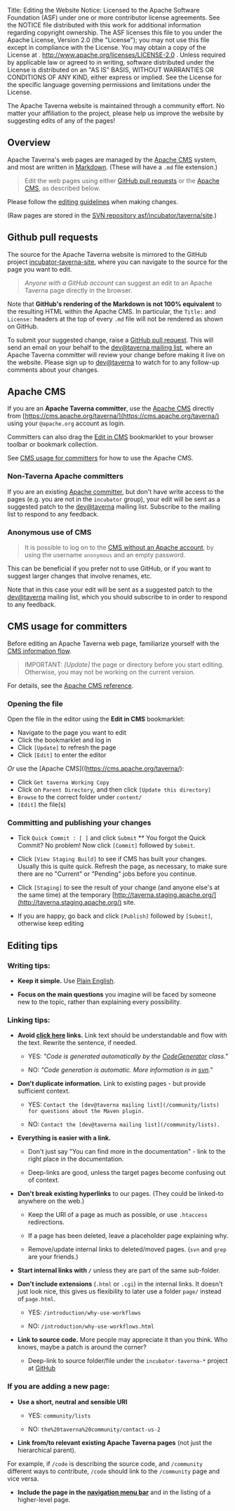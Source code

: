 Title:     Editing the Website
Notice:    Licensed to the Apache Software Foundation (ASF) under one
           or more contributor license agreements.  See the NOTICE file
           distributed with this work for additional information
           regarding copyright ownership.  The ASF licenses this file
           to you under the Apache License, Version 2.0 (the
           "License"); you may not use this file except in compliance
           with the License.  You may obtain a copy of the License at
           .
             http://www.apache.org/licenses/LICENSE-2.0
           .
           Unless required by applicable law or agreed to in writing,
           software distributed under the License is distributed on an
           "AS IS" BASIS, WITHOUT WARRANTIES OR CONDITIONS OF ANY
           KIND, either express or implied.  See the License for the
           specific language governing permissions and limitations
           under the License.

The Apache Taverna website is maintained through a community effort.
No matter your affiliation to the project, please help us improve the website by
suggesting edits of any of the pages!


## Overview

Apache Taverna's web pages are managed by the [Apache CMS](http://www.apache.org/dev/cmsref.html) system, and most are written in [Markdown](https://www.apache.org/dev/cmsref.html#markdown). (These will have a `.md` file extension.)

>Edit the web pages using either
<a href="#github">GitHub pull requests</a>
or the <a href="#apache-cms">Apache CMS</a>, as described below.

Please follow the <a href="#editing-tips">editing guidelines</a> when making changes.

(Raw pages are stored in the <a href="http://svn.apache.org/repos/asf/incubator/taverna/site/">SVN repository asf/incubator/taverna/site</a>.)


<a name=github></a>
## Github pull requests

The source for the Apache Taverna website is mirrored to the GitHub project
[incubator-taverna-site](https://github.com/apache/incubator-taverna-site/tree/trunk/content),
where you can navigate to the source for the page you want to edit.

>*Anyone with a GitHub account*
can suggest an edit to an Apache Taverna page directly in the browser.

Note that **GitHub's rendering of the Markdown is not 100% equivalent** to the resulting HTML
within the Apache CMS.  In particular, the `Title:` and `License:` headers at the top
of every `.md` file will not be rendered as shown on GitHub.

To submit your suggested change, raise a
[GitHub pull request](https://github.com/apache/incubator-taverna-site/pulls).
This will send an email on your behalf to the
[dev@taverna mailing list](/community/lists#devtaverna), where
an Apache Taverna committer will review your change before making it live
on the website.
Please sign up to [dev@taverna](/community/lists#devtaverna)
to watch for to any follow-up comments about your changes.


<a name=apache-cms></a>
## Apache CMS

If you are an **Apache Taverna committer**, use the
[Apache CMS](http://www.apache.org/dev/cmsref.html) directly from
[https://cms.apache.org/taverna/](https://cms.apache.org/taverna/) using your `@apache.org` account as login.

Committers can also drag the
<a href="javascript:void(location.href='https://cms.apache.org/redirect?uri='+escape(location.href))">Edit in CMS</a>
 bookmarklet to your browser toolbar or bookmark collection.

See <a href="#cms-for-committers">CMS usage for committers</a> for how to use the Apache CMS.

### Non-Taverna Apache committers

If you are an existing
[Apache committer](https://people.apache.org/phonebook.html?unix=committers),
but don't have write access to the pages
(e.g. you are not in the `incubator` group),  your edit will be sent as a
 suggested patch to the
[dev@taverna](/community/lists#devtaverna) mailing list.
Subscribe to the mailing list to respond to any feedback.


### Anonymous use of CMS

>It is possible to log on to the
[CMS without an Apache account](http://www.apache.org/dev/cmsref.html#faq),
by using the username `anonymous` and an empty password.

This can be beneficial if you
prefer not to use GitHub, or if you want to suggest larger changes that
involve renames, etc.

Note that in this case your edit will be sent as a suggested patch to the
[dev@taverna](/community/lists#devtaverna) mailing list,
which you should subscribe to in order to respond to any feedback.


<a name=cms-for-committers></a>
## CMS usage for committers

Before editing an Apache Taverna web page, familiarize yourself with the [CMS information flow](http://www.apache.org/dev/cmsref.html#flow).

>IMPORTANT: *[Update]* the page or directory before you start editing. Otherwise, you may not be working on the current version.

For details, see the [Apache CMS reference](http://www.apache.org/dev/cmsref.html).

### Opening the file
Open the file in the editor using the **Edit in CMS** bookmarklet:

 * Navigate to the page you want to edit
 * Click the bookmarklet and log in
 * Click `[Update]` to refresh the page
 * Click `[Edit]` to enter the editor

*Or* use the [Apache CMS]((https://cms.apache.org/taverna/):

 * Click `Get taverna Working Copy`
 * Click on `Parent Directory`, and then click `[Update this directory]`
 * `Browse` to the correct folder under `content/`
 * `[Edit]` the file(s)

### Committing and publishing your changes
 * Tick `Quick Commit : [ ]` and click `Submit`
 ** You forgot the Quick Commit? No problem! Now click `[Commit]` followed by `Submit`.

 * Click `[View Staging Build]` to see if CMS has built your changes. Usually
   this is quite quick. Refresh the page, as necessary, to make sure there are no "Current" or "Pending" jobs before you continue.

 * Click `[Staging]` to see the result of your change (and anyone else's at the same time)
   at the temporary
   [http://taverna.staging.apache.org/](http://taverna.staging.apache.org/) site.

 * If you are happy, go back and click `[Publish]` followed by `[Submit]`,
   otherwise keep editing


<a name=editing-tips></a>
## Editing tips

### Writing tips:

 * **Keep it simple.** Use [Plain English](https://en.wikipedia.org/wiki/Plain_English).

 * **Focus on the main questions** you imagine will be faced by someone new to the topic, rather than explaining every possibility.


### Linking tips:

  * **Avoid [click here](http://www.cs.tut.fi/~jkorpela/www/click.html) links.** Link text should be understandable and flow with the text. Rewrite the sentence, if needed.

    * YES: *"Code is generated automatically by the [CodeGenerator](#) class."*

    * NO: *"Code generation is automatic. More information is in [svn](#)."*


  * **Don't duplicate information.** Link to existing pages - but provide sufficient context.

    * YES: `Contact the [dev@taverna mailing list](/community/lists) for questions about the Maven plugin.`  

    * NO: `Contact the [dev@taverna mailing list](/community/lists).`  


  * **Everything is easier with a link.**

    * Don't just say "You can find more in the documentation" - link to the right place in the documentation.

    * Deep-links are good, unless the target pages become confusing out of context.

  * **Don't break existing hyperlinks** to our pages. (They could be linked-to anywhere on the web.)

    * Keep the URI of a page as much as possible, or use `.htaccess` redirections.

    * If a page has been deleted, leave a placeholder page explaining why.

    * Remove/update internal links to deleted/moved pages. (<code>svn</code> and <code>grep</code> are your friends.)


  * **Start internal links with `/`** unless they are part of the same sub-folder.

  * **Don't include extensions** (`.html` or `.cgi`) in the internal links. It doesn't just look nice, this gives us flexibility to later use a folder `page/` instead of `page.html`.

    * YES: `/introduction/why-use-workflows`

    * NO:  `/introduction/why-use-workflows.html`   

  * **Link to source code.** More people may appreciate it than you think. Who knows, maybe a patch is around the corner?

    * Deep-link to source folder/file under the `incubator-taverna-*` project at
   [GitHub](http://github.com/apache/)

### If you are adding a new page:

  * **Use a short, neutral and sensible URI**

    * YES: `community/lists`

    * NO: `the%20taverna%20community/contact-us-2`

  * **Link from/to relevant existing Apache Taverna pages** (not just the hierarchical parent).

  For example, if `/code` is describing the source code, and `/community` different ways to contribute, `/code` should link to the `/community` page and vice versa.

  * **Include the page in the [navigation menu bar](https://github.com/apache/incubator-taverna-site/blob/trunk/templates/navbar.html)** and in the listing of a higher-level page.
